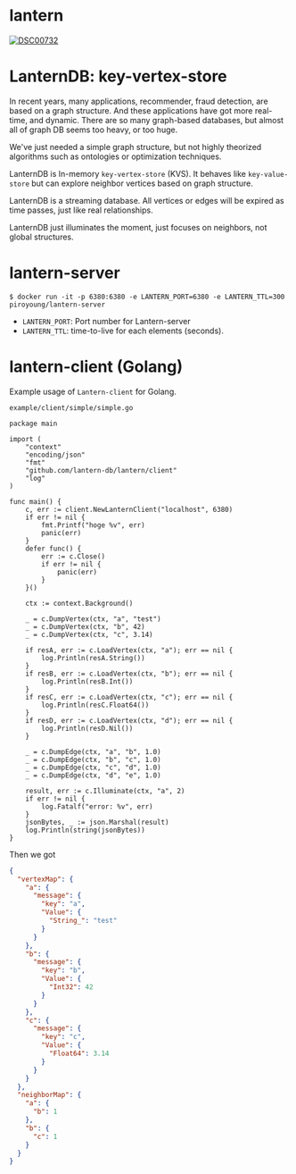 # lantern

[
![DSC00732](https://user-images.githubusercontent.com/6128022/116864177-6824e700-ac42-11eb-8475-c2d06d1761c6.jpg)
](url)

# LanternDB: key-vertex-store

In recent years, many applications, recommender, fraud detection, are based on a graph structure. And these applications
have got more real-time, and dynamic. There are so many graph-based databases, but almost all of graph DB seems too
heavy, or too huge.

We've just needed a simple graph structure, but not highly theorized algorithms such as ontologies or optimization
techniques.

LanternDB is In-memory `key-vertex-store` (KVS). It behaves like `key-value-store` but can explore neighbor vertices
based on graph structure.

LanternDB is a streaming database. All vertices or edges will be expired as time passes, just like real relationships.

LanternDB just illuminates the moment, just focuses on neighbors, not global structures.

# lantern-server

```
$ docker run -it -p 6380:6380 -e LANTERN_PORT=6380 -e LANTERN_TTL=300 piroyoung/lantern-server
```

* `LANTERN_PORT`: Port number for Lantern-server
* `LANTERN_TTL`: time-to-live for each elements (seconds).

# lantern-client (Golang)

Example usage of `Lantern-client` for Golang.

`example/client/simple/simple.go`

```golang
package main

import (
	"context"
	"encoding/json"
	"fmt"
	"github.com/lantern-db/lantern/client"
	"log"
)

func main() {
	c, err := client.NewLanternClient("localhost", 6380)
	if err != nil {
		fmt.Printf("hoge %v", err)
		panic(err)
	}
	defer func() {
		err := c.Close()
		if err != nil {
			panic(err)
		}
	}()

	ctx := context.Background()

	_ = c.DumpVertex(ctx, "a", "test")
	_ = c.DumpVertex(ctx, "b", 42)
	_ = c.DumpVertex(ctx, "c", 3.14)

	if resA, err := c.LoadVertex(ctx, "a"); err == nil {
		log.Println(resA.String())
	}
	if resB, err := c.LoadVertex(ctx, "b"); err == nil {
		log.Println(resB.Int())
	}
	if resC, err := c.LoadVertex(ctx, "c"); err == nil {
		log.Println(resC.Float64())
	}
	if resD, err := c.LoadVertex(ctx, "d"); err == nil {
		log.Println(resD.Nil())
	}

	_ = c.DumpEdge(ctx, "a", "b", 1.0)
	_ = c.DumpEdge(ctx, "b", "c", 1.0)
	_ = c.DumpEdge(ctx, "c", "d", 1.0)
	_ = c.DumpEdge(ctx, "d", "e", 1.0)

	result, err := c.Illuminate(ctx, "a", 2)
	if err != nil {
		log.Fatalf("error: %v", err)
	}
	jsonBytes, _ := json.Marshal(result)
	log.Println(string(jsonBytes))
}
```

Then we got

```json
{
  "vertexMap": {
    "a": {
      "message": {
        "key": "a",
        "Value": {
          "String_": "test"
        }
      }
    },
    "b": {
      "message": {
        "key": "b",
        "Value": {
          "Int32": 42
        }
      }
    },
    "c": {
      "message": {
        "key": "c",
        "Value": {
          "Float64": 3.14
        }
      }
    }
  },
  "neighborMap": {
    "a": {
      "b": 1
    },
    "b": {
      "c": 1
    }
  }
}
```

